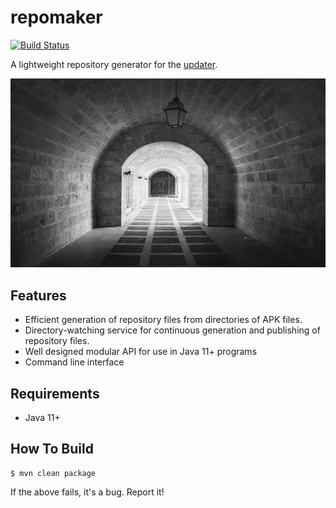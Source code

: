 repomaker
===

[![Build Status](https://img.shields.io/travis/AULFA/repomaker.svg?style=flat-square)](https://travis-ci.org/AULFA/repomaker)

A lightweight repository generator for the [updater](https://github.com/AULFA/updater).

![repomaker](./src/site/resources/repomaker.jpg?raw=true)

## Features

* Efficient generation of repository files from directories of APK files.
* Directory-watching service for continuous generation and publishing of repository files.
* Well designed modular API for use in Java 11+ programs
* Command line interface

## Requirements

* Java 11+

## How To Build

```
$ mvn clean package
```

If the above fails, it's a bug. Report it!

